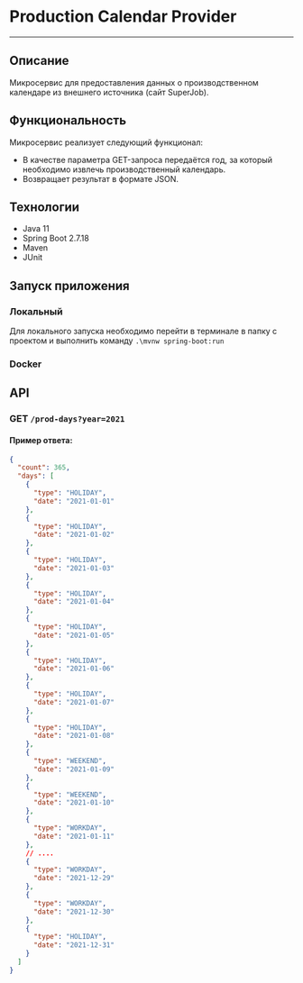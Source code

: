 # Production Calendar Provider

*** 

## Описание

Микросервис для предоставления данных о производственном календаре из внешнего источника (сайт SuperJob).

## Функциональность

Микросервис реализует следующий функционал:

* В качестве параметра GET-запроса передаётся год, за который необходимо извлечь производственный календарь.
* Возвращает результат в формате JSON.

## Технологии

* Java 11
* Spring Boot 2.7.18
* Maven
* JUnit

## Запуск приложения

### Локальный
Для локального запуска необходимо перейти в терминале в папку с проектом и выполнить команду ```.\mvnw spring-boot:run``` 

### Docker

## API

### GET ```/prod-days?year=2021```

#### Пример ответа:

```json
{
  "count": 365,
  "days": [
    {
      "type": "HOLIDAY",
      "date": "2021-01-01"
    },
    {
      "type": "HOLIDAY",
      "date": "2021-01-02"
    },
    {
      "type": "HOLIDAY",
      "date": "2021-01-03"
    },
    {
      "type": "HOLIDAY",
      "date": "2021-01-04"
    },
    {
      "type": "HOLIDAY",
      "date": "2021-01-05"
    },
    {
      "type": "HOLIDAY",
      "date": "2021-01-06"
    },
    {
      "type": "HOLIDAY",
      "date": "2021-01-07"
    },
    {
      "type": "HOLIDAY",
      "date": "2021-01-08"
    },
    {
      "type": "WEEKEND",
      "date": "2021-01-09"
    },
    {
      "type": "WEEKEND",
      "date": "2021-01-10"
    },
    {
      "type": "WORKDAY",
      "date": "2021-01-11"
    },
    // ....
    {
      "type": "WORKDAY",
      "date": "2021-12-29"
    },
    {
      "type": "WORKDAY",
      "date": "2021-12-30"
    },
    {
      "type": "HOLIDAY",
      "date": "2021-12-31"
    }
  ]
}
```
